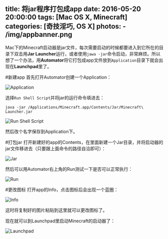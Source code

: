 title: 将jar程序打包成app
date: 2016-05-20 20:00:00
tags: [Mac OS X, Minecraft]
categories: [奇技淫巧, OS X]
photos: 
	- /img/appbanner.png
---
Mac下的Minecraft启动器是jar文件，每次需要启动的时候都要进入到它所在的目录下双击用**Jar Launcher**运行，或者使用`jawa -jar`命令启动，非常麻烦。所以想了一个办法，用**Automator**将它打包成app文件放到`Application`目录下就会出现在**Launchpad**里了。

#新建app
首先打开Automator创建一个Application：

![Application](/img/appnew.png)

选择`Run Shell Script`并将jar的运行命令填进去：

	java -jar /Applications/Minecraft.app/Contents/Jar/Minecraft\ Launcher.jar
	
![Run Shell Script](/img/appshell.png)

然后改个名字保存到Application下。

#打包jar
打开新建好的app的Contents，在里面新建一个Jar目录，并将启动器的jar文件移进去（只要跟上面命令的路径自洽即可）：

![Jar](/img/appjar.png)

然后可以用Automator右上角的Run测试一下是否可以正常执行：

![Run](/img/apprun.png)

#更改图标
打开app的Info，点击图标后会出现一个蓝圈：

![Info](/img/appicon.png)

这时将复制好的图片粘贴到这里就可以更改图标了。

现在就可以到Launchpad里启动Minecraft的启动器了：

![Launchpad](/img/applaunch.png)
